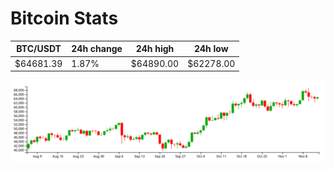 # Bitcoin Stats

BTC/USDT|24h change|24h high|24h low|
|---|---|---|---|
|$64681.39|1.87%|$64890.00|$62278.00|

<img src="./chart.svg">
